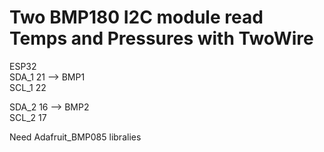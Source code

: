# Two BMP180 I2C module read Temps and Pressures with TwoWire  
 ESP32  
 SDA_1 21  --> BMP1  
 SCL_1 22  
  
 SDA_2 16  --> BMP2  
 SCL_2 17  

Need Adafruit_BMP085 libralies 
